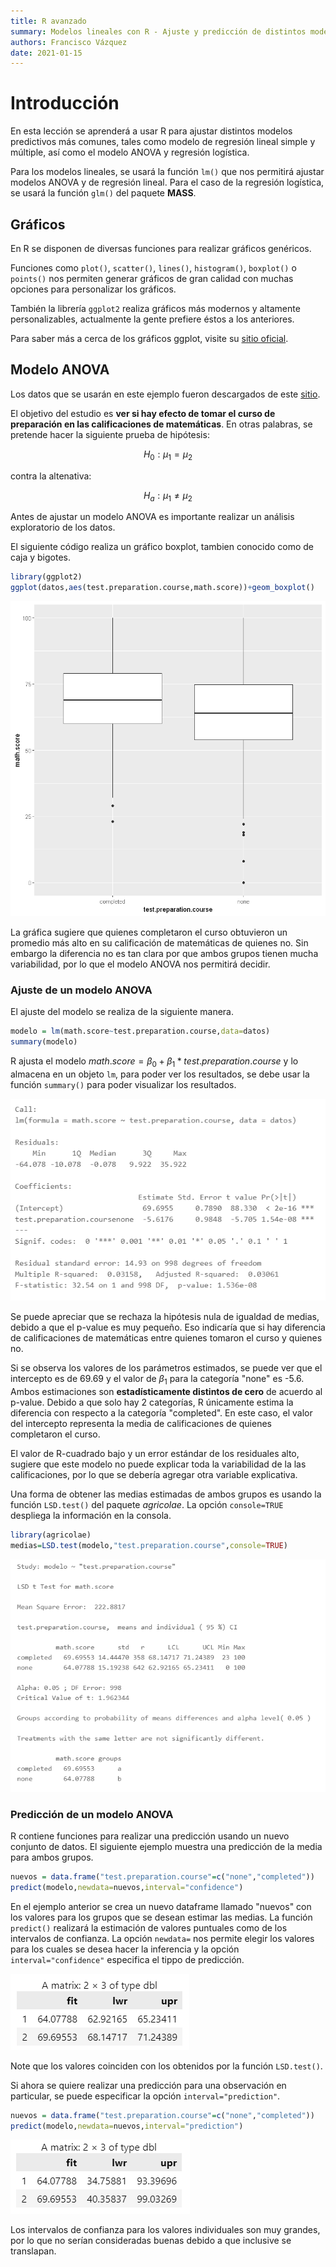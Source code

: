 ```yaml
---
title: R avanzado
summary: Modelos lineales con R - Ajuste y predicción de distintos modelos lineales (Regresión, ANOVA, entre otros).
authors: Francisco Vázquez
date: 2021-01-15
---
```


# Introducción

En esta lección se aprenderá a usar R para ajustar distintos modelos predictivos más comunes, tales como modelo de regresión lineal simple y múltiple, así como el modelo ANOVA y regresión logística.

Para los modelos lineales, se usará la función `lm()` que nos permitirá ajustar modelos ANOVA y de regresión lineal. Para el caso de la regresión logística, se usará la función `glm()` del paquete **MASS**.

## Gráficos

En R se disponen de diversas funciones para realizar gráficos genéricos.

Funciones como `plot()`, `scatter()`, `lines()`, `histogram()`, `boxplot()` o `points()` nos permiten generar gráficos de gran calidad con muchas opciones para personalizar los gráficos.

También la librería `ggplot2` realiza gráficos más modernos y altamente personalizables, actualmente la gente prefiere éstos a los anteriores.

Para saber más a cerca de los gráficos ggplot, visite su [sitio oficial](https://ggplot2.tidyverse.org/).

## Modelo ANOVA

Los datos que se usarán en este ejemplo fueron descargados de este [sitio](https://www.kaggle.com/spscientist/students-performance-in-exams).

El objetivo del estudio es **ver si hay efecto de tomar el curso de preparación en las calificaciones de matemáticas**. En otras palabras, se pretende hacer la siguiente prueba de hipótesis:

$$H_0:\mu_1 = \mu_2 $$

contra la altenativa:

$$H_a:\mu_1 \ne \mu_2$$

Antes de ajustar un modelo ANOVA es importante realizar un análisis exploratorio de los datos.

El siguiente código realiza un gráfico boxplot, tambien conocido como de caja y bigotes.

````r
library(ggplot2)
ggplot(datos,aes(test.preparation.course,math.score))+geom_boxplot()
````

![Boxplot](img/boxplot.png)

La gráfica sugiere que quienes completaron el curso obtuvieron un promedio más alto en su calificación de matemáticas de quienes no. Sin embargo la diferencia no es tan clara por que ambos grupos tienen mucha variabilidad, por lo que el modelo ANOVA nos permitirá decidir.

### Ajuste de un modelo ANOVA

El ajuste del modelo se realiza de la siguiente manera.

````r
modelo = lm(math.score~test.preparation.course,data=datos)
summary(modelo)
````

R ajusta el modelo $math.score = \beta_0 + \beta_1*test.preparation.course$ y lo almacena en un objeto `lm`, para poder ver los resultados, se debe usar la función `summary()` para poder visualizar los resultados.

![Resultados ANOVA](img/anova.png)

Se puede apreciar que se rechaza la hipótesis nula de igualdad de medias, debido a que el p-value es muy pequeño. Eso indicaría que si hay diferencia de calificaciones de matemáticas entre quienes tomaron el curso y quienes no.

Si se observa los valores de los parámetros estimados, se puede ver que el intercepto es de 69.69 y el valor de $\beta_1$ para la categoría "none" es -5.6. Ambos estimaciones son **estadísticamente distintos de cero** de acuerdo al p-value. Debido a que solo hay 2 categorías, R únicamente estima la diferencia con respecto a la categoría "completed". En este caso, el valor del intercepto representa la media de calificaciones de quienes completaron el curso.

El valor de R-cuadrado bajo y un error estándar de los residuales alto, sugiere que este modelo no puede explicar toda la variabilidad de la las calificaciones, por lo que se debería agregar otra variable explicativa.

Una forma de obtener las medias estimadas de ambos grupos es usando la función `LSD.test()` del paquete *agricolae*. La opción `console=TRUE` despliega la información en la consola.

````r
library(agricolae)
medias=LSD.test(modelo,"test.preparation.course",console=TRUE)
````

![Medias](img/medias.png)

### Predicción de un modelo ANOVA

R contiene funciones para realizar una predicción usando un nuevo conjunto de datos. El siguiente ejemplo muestra una predicción de la media para ambos grupos.

````r
nuevos = data.frame("test.preparation.course"=c("none","completed"))
predict(modelo,newdata=nuevos,interval="confidence")
````

En el ejemplo anterior se crea un nuevo dataframe llamado "nuevos" con los valores para los grupos que se desean estimar las medias. La función `predict()` realizará la estimación de valores puntuales como de los intervalos de confianza. La opción `newdata=` nos permite elegir los valores para los cuales se desea hacer la inferencia y la opción `interval="confidence"` especifica el tippo de predicción.

![prediccion](img/pred1.png)

Note que los valores coinciden con los obtenidos por la función `LSD.test()`.

Si ahora se quiere realizar una predicción para una observación en particular, se puede especificar la opción `interval="prediction"`.

````r
nuevos = data.frame("test.preparation.course"=c("none","completed"))
predict(modelo,newdata=nuevos,interval="prediction")
````

![prediccion](img/pred2.png)

Los intervalos de confianza para los valores individuales son muy grandes, por lo que no serían consideradas buenas debido a que inclusive se translapan.
